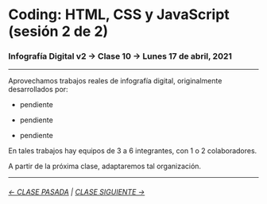 # Coding: HTML, CSS y JavaScript (sesión 2 de 2)

### Infografía Digital v2 → Clase 10 → Lunes 17 de abril, 2021

- - - - - - 

Aprovechamos trabajos reales de infografía digital, originalmente desarrollados por: 

- pendiente

- pendiente

- pendiente

En tales trabajos hay equipos de 3 a 6 integrantes, con 1 o 2 colaboradores. 

A partir de la próxima clase, adaptaremos tal organización.


- - - - - - - -

###### [← CLASE PASADA](https://github.com/profesorfaco/dno075-2021/tree/main/clase-08) | [CLASE SIGUIENTE →](https://github.com/profesorfaco/dno075-2021/tree/main/clase-11) 
